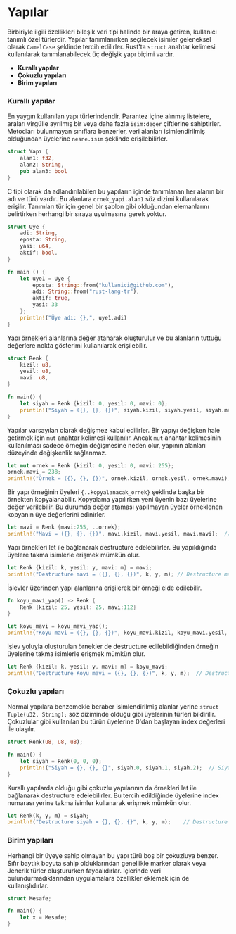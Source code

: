# Yapılar
Birbiriyle ilgili özellikleri bileşik veri tipi halinde bir araya getiren, kullanıcı tanımlı özel türlerdir. Yapılar tanımlanırken seçilecek isimler geleneksel olarak `CamelCase` şeklinde tercih edilirler. Rust'ta `struct` anahtar kelimesi kullanılarak tanımlanabilecek üç değişik yapı biçimi vardır.
- **Kurallı yapılar**
- **Çokuzlu yapıları**
- **Birim yapıları**

### Kurallı yapılar
En yaygın kullanılan yapı türlerindendir. Parantez içine alınmış listelere, araları virgülle ayrılmış bir veya daha fazla `isim:deger` çiftlerine sahiptirler. Metodları bulunmayan sınıflara benzerler, veri alanları isimlendirilmiş olduğundan üyelerine `nesne.isim` şeklinde erişilebilirler. 

```Rust
struct Yapı {
    alan1: f32,
    alan2: String,
    pub alan3: bool
}
````
C tipi olarak da adlandırılabilen bu yapıların içinde tanımlanan her alanın bir adı ve türü vardır. Bu alanlara `ornek_yapi.alan1` söz dizimi kullanılarak erişilir. Tanımları tür için genel bir şablon gibi olduğundan elemanlarını belirtirken herhangi bir sıraya uyulmasına gerek yoktur. 
```Rust
struct Uye {
    adi: String,
    eposta: String,
    yasi: u64,
    aktif: bool,
}

fn main () {
    let uye1 = Uye {
        eposta: String::from("kullanici@github.com"),
        adi: String::from("rust-lang-tr"),
        aktif: true,
        yasi: 33
    };
    println!("Üye adı: {},", uye1.adi)
}
````
Yapı örnekleri alanlarına değer atanarak oluşturulur ve bu alanların tuttuğu değerlere nokta gösterimi kullanılarak erişilebilir.
```Rust
struct Renk {
    kizil: u8,
    yesil: u8,
    mavi: u8,
}

fn main() {
    let siyah = Renk {kizil: 0, yesil: 0, mavi: 0};
    println!("Siyah = ({}, {}, {})", siyah.kizil, siyah.yesil, siyah.mavi);  // Siyah = (0, 0, 0)
}
````
Yapılar varsayılan olarak değişmez kabul edilirler. Bir yapıyı değişken hale getirmek için `mut` anahtar kelimesi kullanılır. Ancak `mut` anahtar kelimesinin kullanılması sadece örneğin değişmesine neden olur, yapının alanları düzeyinde değişkenlik sağlanmaz.
```Rust
let mut ornek = Renk {kizil: 0, yesil: 0, mavi: 255};
ornek.mavi = 238;
println!("Örnek = ({}, {}, {})", ornek.kizil, ornek.yesil, ornek.mavi);  // Örnek = (0, 0, 238)
````

Bir yapı örneğinin üyeleri `{..kopyalanacak_ornek}` şeklinde başka bir örnekten kopyalanabilir. Kopyalama yapılırken yeni üyenin bazı üyelerine değer verilebilir. Bu durumda değer ataması yapılmayan üyeler örneklenen kopyanın üye değerlerini edinirler.
```Rust
let mavi = Renk {mavi:255, ..ornek};
println!("Mavi = ({}, {}, {})", mavi.kizil, mavi.yesil, mavi.mavi);  // Mavi = (0, 0, 255) 
````
Yapı örnekleri let ile bağlanarak destructure edelebilirler. Bu yapıldığında üyelere takma isimlerle erişmek mümkün olur.
```Rust
let Renk {kizil: k, yesil: y, mavi: m} = mavi;
println!("Destructure mavi = ({}, {}, {})", k, y, m); // Destructure mavi = (0, 0, 255)
````
İşlevler üzerinden yapı alanlarına erişilerek bir örneği elde edilebilir.
```Rust
fn koyu_mavi_yap() -> Renk {
    Renk {kizil: 25, yesil: 25, mavi:112}
}

let koyu_mavi = koyu_mavi_yap();
println!("Koyu mavi = ({}, {}, {})", koyu_mavi.kizil, koyu_mavi.yesil, koyu_mavi.mavi); // Koyu mavi = (25, 25, 112)
````
işlev yoluyla oluşturulan örnekler de destructure edilebildiğinden örneğin  üyelerine takma isimlerle erişmek mümkün olur.
```Rust
let Renk {kizil: k, yesil: y, mavi: m} = koyu_mavi;
println!("Destructure Koyu mavi = ({}, {}, {})", k, y, m);  // Destructure Koyu mavi = (25, 25, 112)
````

### Çokuzlu yapıları
Normal yapılara benzemekle beraber isimlendirilmiş alanlar yerine `struct Tuple(u32, String);` söz diziminde olduğu gibi üyelerinin türleri bildirilir. Çokuzlular gibi kullanılan bu türün üyelerine 0'dan başlayan index değerleri ile ulaşılır. 
```Rust
struct Renk(u8, u8, u8);

fn main() {
    let siyah = Renk(0, 0, 0);
    println!("Siyah = {}, {}, {}", siyah.0, siyah.1, siyah.2);  // Siyah = 0, 0, 0
}
````
Kurallı yapılarda olduğu gibi çokuzlu yapılarının da örnekleri let ile bağlanarak destructure edelebilirler. Bu tercih edildiğinde üyelerine index numarası yerine takma isimler kullanarak  erişmek mümkün olur.

```Rust
let Renk(k, y, m) = siyah;
println!("Destructure siyah = {}, {}, {}", k, y, m);    // Destructure siyah = 0, 0, 0
````

### Birim yapıları
Herhangi bir üyeye sahip olmayan bu yapı türü boş bir çokuzluya benzer. Sıfır baytlık boyuta sahip olduklarından genellikle marker olarak veya Jenerik türler oluştururken faydalıdırlar. İçlerinde veri bulundurmadıklarından uygulamalara özellikler eklemek için de kullanışlıdırlar.
```Rust
struct Mesafe;

fn main() {
    let x = Mesafe;
}
````
